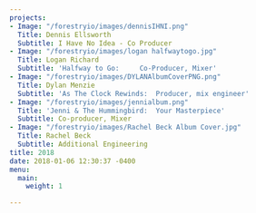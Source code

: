 ```yaml
---
projects:
- Image: "/forestryio/images/dennisIHNI.png"
  Title: Dennis Ellsworth
  Subtitle: I Have No Idea - Co Producer
- Image: "/forestryio/images/logan halfwaytogo.jpg"
  Title: Logan Richard
  Subtitle: 'Halfway to Go:     Co-Producer, Mixer'
- Image: "/forestryio/images/DYLANAlbumCoverPNG.png"
  Title: Dylan Menzie
  Subtitle: 'As The Clock Rewinds:  Producer, mix engineer'
- Image: "/forestryio/images/jennialbum.png"
  Title: 'Jenni & The Hummingbird:  Your Masterpiece'
  Subtitle: Co-producer, Mixer
- Image: "/forestryio/images/Rachel Beck Album Cover.jpg"
  Title: Rachel Beck
  Subtitle: Additional Engineering
title: 2018
date: 2018-01-06 12:30:37 -0400
menu:
  main:
    weight: 1

---
```

